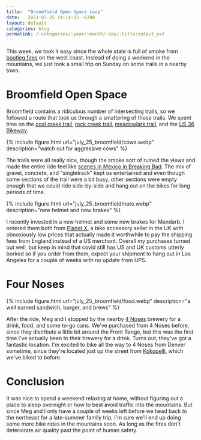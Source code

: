 ```yaml
---
title:  "Broomfield Open Space Loop"
date:   2021-07-25 14:14:22 -0700
layout: default
categories: blog
permalink: /:categories/:year/:month/:day/:title:output_ext
---
```


This week, we took it easy since the whole state is full of
smoke from [bootleg fires](https://www.npr.org/2021/07/20/1018522825/bootleg-wildfire-forest-management)
on the west coast. Instead of doing a weekend in the mountains, we
just took a small trip on Sunday on some trails in a nearby town.

<!-- readmore -->

# Broomfield Open Space

Broomfield contains a ridiculous number of intersecting trails, so
we followed a route that took us through a smattering of those trails.
We spent time on the [coal creek trail](https://www.bouldercounty.org/open-space/parks-and-trails/coal-creek-trail/), [rock creek trail](https://www.bouldercounty.org/open-space/parks-and-trails/rock-creek-trail/),
[meadowlark trail](https://www.hikingproject.com/trail/7005062/meadowlark-trail),
and the [US 36 Bikeway](https://commutingsolutions.org/bike/us-36-bikeway/).

{% include figure.html url="july_25_broomfield/cows.webp" description="watch out for aggressive cows" %}

The trails were all really nice, though the smoke sort of ruined the views
and made the entire ride feel like [scenes in Mexico in Breaking Bad](https://old.reddit.com/r/breakingbad/comments/gwbsyx/is_mexico_really_yellow/).
The mix of gravel, concrete, and "singletrack" kept us entertained and even
though some sections of the trail were a bit busy, other sections were
empty enough that we could ride side-by-side and hang out on the bikes for
long periods of time.

{% include figure.html url="july_25_broomfield/nate.webp" description="new helmet and new brakes" %}

I recently invested in a new helmet and some new brakes for Mandarb. I ordered
them both from [Planet X](https://www.planetx.co.uk/), a bike accessory seller
in the UK with obnoxiously low prices that actually made it worthwhile to pay the shipping fees from England instead of a US merchant. Overall my purchases turned out well, but keep in mind that covid still has US and UK customs
utterly borked so if you order from them, expect your shipment to hang out in
Los Angeles for a couple of weeks with no update from UPS.

# Four Noses

{% include figure.html url="july_25_broomfield/food.webp" description="a well earned sandwich, burger, and brews" %}

After the ride, Meg and I stopped by the nearby [4 Noses](https://www.4nosesbrewing.com/) brewery for a drink, food, and some to-go cans.
We've purchased from 4 Noses before, since they distribute a little bit around
the Front Range, but this was the first time I've actually been to their brewery
for a drink. Turns out, they've got a fantastic location. I'm excited to bike
all the way to 4 Noses from Denver sometime, since they're located just up the
street from [Kokopelli](http://kokopellibeerco.com/), which we've biked to
before.

# Conclusion

It was nice to spend a weekend relaxing at home, without figuring out a place
to sleep overnight or how to best avoid traffic into the mountains. But since
Meg and I only have a couple of weeks left before we head back to the northeast
for a late-summer family trip, I'm sure we'll end up doing some more bike rides
in the mountains soon. As long as the fires don't deteriorate air quality past
the point of human safety.


